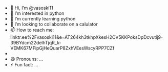 - 👋 Hi, I’m @vasoski11
- 👀 I’m interested in python
- 🌱 I’m currently learning python
- 💞️ I’m looking to collaborate on a calulator
- 📫 How to reach me: linktr.ee%2Fvasoski11&e=AT264kh3tkhpXkesH2OV5KKPoksDpDcvutij9-39BYdcm22delhTjqR_k-VEMK67MFipGjHeQuarP8ZxhVEesWscyRPP7CZf
- 
- 😄 Pronouns: ...
- ⚡ Fun fact: ...

<!---
vasoski11/vasoski11 is a ✨ special ✨ repository because its `README.md` (this file) appears on your GitHub profile.
You can click the Preview link to take a look at your changes.
--->
